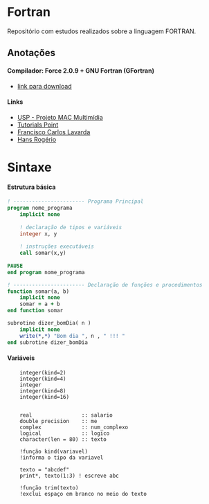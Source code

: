 # Fortran
Repositório com estudos realizados sobre a linguagem FORTRAN.

## Anotações


#### Compilador: Force 2.0.9 + GNU Fortran (GFortran) 
* [link para download](http://force.lepsch.com/p/download.html)

#### Links 
- [USP - Projeto MAC Multimídia](https://www.ime.usp.br/~macmulti/exercicios/inteiros/)
- [Tutorials Point](https://www.tutorialspoint.com/fortran/fortran_loops.htm)
- [Francisco Carlos Lavarda](http://wwwp.fc.unesp.br/~lavarda/fc1/apo/fort_09.htm)
- [Hans Rogério](https://github.com/zrhans/Fortran)

# Sintaxe
#### Estrutura básica
~~~fortran
! ----------------------- Programa Principal
program nome_programa
    implicit none 
    
    ! declaração de tipos e variáveis
    integer x, y
    
    ! instruções executáveis
    call somar(x,y)
    
PAUSE    
end program nome_programa

! ----------------------- Declaração de funções e procedimentos
function somar(a, b)
    implicit none
    somar = a + b
end function somar

subrotine dizer_bomDia( n )
    implicit none
    write(*,*) "Bom dia ", n , " !!! "
end subrotine dizer_bomDia
~~~

#### Variáveis
~~~Fortran
    integer(kind=2)
    integer(kind=4)
    integer
    integer(kind=8)
    integer(kind=16)
    
    
    real                :: salario 
    double precision    :: me 
    complex             :: num_complexo  
    logical             :: logico 
    character(len = 80) :: texto
    
    !função kind(variavel)
    !informa o tipo da variavel
    
    texto = "abcdef"
    print*, texto(1:3) ! escreve abc
    
    !função trim(texto)
    !exclui espaço em branco no meio do texto
~~~


